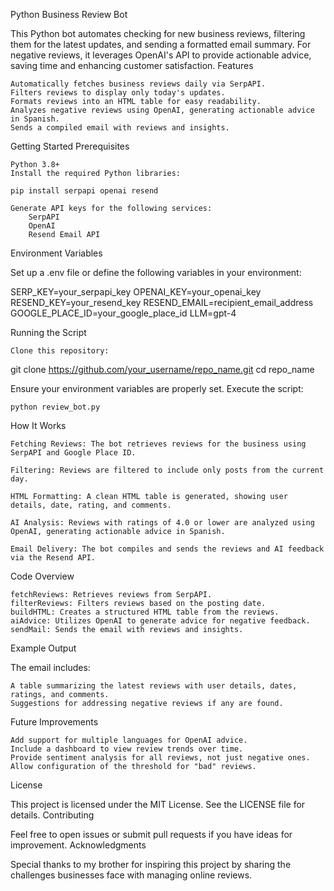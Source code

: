 Python Business Review Bot

This Python bot automates checking for new business reviews, filtering them for the latest updates, and sending a formatted email summary. For negative reviews, it leverages OpenAI's API to provide actionable advice, saving time and enhancing customer satisfaction.
Features

    Automatically fetches business reviews daily via SerpAPI.
    Filters reviews to display only today's updates.
    Formats reviews into an HTML table for easy readability.
    Analyzes negative reviews using OpenAI, generating actionable advice in Spanish.
    Sends a compiled email with reviews and insights.

Getting Started
Prerequisites

    Python 3.8+
    Install the required Python libraries:

    pip install serpapi openai resend

    Generate API keys for the following services:
        SerpAPI
        OpenAI
        Resend Email API

Environment Variables

Set up a .env file or define the following variables in your environment:

SERP_KEY=your_serpapi_key
OPENAI_KEY=your_openai_key
RESEND_KEY=your_resend_key
RESEND_EMAIL=recipient_email_address
GOOGLE_PLACE_ID=your_google_place_id
LLM=gpt-4

Running the Script

    Clone this repository:

git clone https://github.com/your_username/repo_name.git
cd repo_name

Ensure your environment variables are properly set.
Execute the script:

    python review_bot.py

How It Works

    Fetching Reviews: The bot retrieves reviews for the business using SerpAPI and Google Place ID.

    Filtering: Reviews are filtered to include only posts from the current day.

    HTML Formatting: A clean HTML table is generated, showing user details, date, rating, and comments.

    AI Analysis: Reviews with ratings of 4.0 or lower are analyzed using OpenAI, generating actionable advice in Spanish.

    Email Delivery: The bot compiles and sends the reviews and AI feedback via the Resend API.

Code Overview

    fetchReviews: Retrieves reviews from SerpAPI.
    filterReviews: Filters reviews based on the posting date.
    buildHTML: Creates a structured HTML table from the reviews.
    aiAdvice: Utilizes OpenAI to generate advice for negative feedback.
    sendMail: Sends the email with reviews and insights.

Example Output

The email includes:

    A table summarizing the latest reviews with user details, dates, ratings, and comments.
    Suggestions for addressing negative reviews if any are found.

Future Improvements

    Add support for multiple languages for OpenAI advice.
    Include a dashboard to view review trends over time.
    Provide sentiment analysis for all reviews, not just negative ones.
    Allow configuration of the threshold for "bad" reviews.

License

This project is licensed under the MIT License. See the LICENSE file for details.
Contributing

Feel free to open issues or submit pull requests if you have ideas for improvement.
Acknowledgments

Special thanks to my brother for inspiring this project by sharing the challenges businesses face with managing online reviews.
